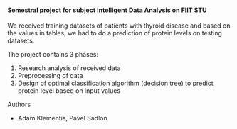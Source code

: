 #### Semestral project for subject Intelligent Data Analysis on [FIIT STU](https://www.fiit.stuba.sk/en.html?page_id=749)

We received training datasets of patients with thyroid disease and based on the values in tables, we had to do a prediction of protein levels on testing datasets. 

The project contains 3 phases:
1. Research analysis of received data
2. Preprocessing of data
3. Design of optimal classification algorithm (decision tree) to predict protein level based on input values

Authors  
- Adam Klementis, Pavel Sadlon
